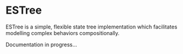 # ESTree

ESTree is a simple, flexible state tree implementation which facilitates modelling complex behaviors compositionally.

Documentation in progress...
